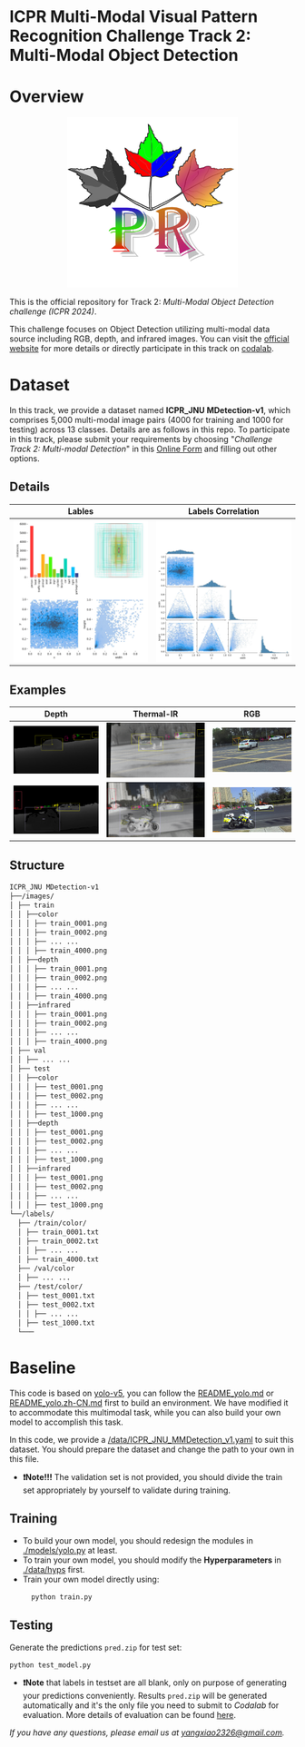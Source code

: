 # ICPR Multi-Modal Visual Pattern Recognition Challenge Track 2: Multi-Modal Object Detection

# Overview

<div align=center>
  <img src="pics/pic_0.png" width="300" height="300">
</div>

This is the official repository for Track 2: _Multi-Modal Object Detection challenge (ICPR 2024)_.

This challenge focuses on Object Detection utilizing multi-modal data source including RGB, depth, and infrared images. You can visit the [official website](https://prci-lab.github.io/mmpr-workshop-icpr2024/) for more details or directly participate in this track on [codalab](https://codalab.lisn.upsaclay.fr/competitions/19898?secret_key=ceb60c4e-5f83-4ede-996c-f5272c6f2d31).

# Dataset

In this track, we provide a dataset named **ICPR_JNU MDetection-v1**, which comprises 5,000 multi-modal image pairs (4000 for training and 1000 for testing) across 13 classes. Details are as follows in this repo. To participate in this track, please submit your requirements by choosing "_Challenge Track 2: Multi-modal Detection_" in this [Online Form](https://docs.google.com/forms/d/e/1FAIpQLSeJGZTYW-JS0-IJKnWgYGnE0EgdXnoL7Yi0xc-F9Z6XU1X4Zg/viewform) and filling out other options.




## Details

  | Lables | Labels Correlation |
  |:-----------:|:-----------:|
  |<img src="pics/labels.jpg" width="250" height="250">| <img src="pics/labels_correlogram.jpg" width="250" height="250"> |

## Examples

| Depth | Thermal-IR | RGB |
|:-----------:|:------------:|:---------:|
| ![Depth Output](pics/depth1.png) | ![IR Output](pics/tir1.png) | ![RGB Output](pics/rgb1.png) |
| ![Depth Output](pics/depth2.png) | ![IR Output](pics/tir2.png) | ![RGB Output](pics/rgb2.png) |

## Structure
```
ICPR_JNU MDetection-v1
├──/images/
│ ├── train
│ │ ├──color
│ │ │ ├── train_0001.png
│ │ │ ├── train_0002.png
│ │ │ ├── ... ...
│ │ │ ├── train_4000.png
│ │ ├──depth
│ │ │ ├── train_0001.png
│ │ │ ├── train_0002.png
│ │ │ ├── ... ...
│ │ │ ├── train_4000.png
│ │ ├──infrared
│ │ │ ├── train_0001.png
│ │ │ ├── train_0002.png
│ │ │ ├── ... ...
│ │ │ ├── train_4000.png
│ ├── val
│ │ ├── ... ...
│ ├── test
│ │ ├──color
│ │ │ ├── test_0001.png
│ │ │ ├── test_0002.png
│ │ │ ├── ... ...
│ │ │ ├── test_1000.png
│ │ ├──depth
│ │ │ ├── test_0001.png
│ │ │ ├── test_0002.png
│ │ │ ├── ... ...
│ │ │ ├── test_1000.png
│ │ ├──infrared
│ │ │ ├── test_0001.png
│ │ │ ├── test_0002.png
│ │ │ ├── ... ...
│ │ │ ├── test_1000.png
└──/labels/
  ├── /train/color/
  │ ├── train_0001.txt
  │ ├── train_0002.txt
  │ │ ├── ... ...
  │ ├── train_4000.txt
  ├── /val/color
  │ ├── ... ...
  ├── /test/color/
  │ ├── test_0001.txt
  │ ├── test_0002.txt
  │ │ ├── ... ...
  │ ├── test_1000.txt
  └───
```

# Baseline

This code is based on [yolo-v5](https://github.com/ultralytics/yolov5/releases), you can follow the [README_yolo.md](/README_yolo.md) or [README_yolo.zh-CN.md](/README_yolo.zh-CN.md) first to build an environment.  We have modified it to accommodate this multimodal task, while you can also build your own model to accomplish this task.

In this code, we provide a [/data/ICPR_JNU_MMDetection_v1.yaml](/data/ICPR_JNU_MMDetection_v1.yaml) to suit this dataset. You should prepare the dataset and change the path to your own in this file.

- **❗Note!!!** The validation set is not provided, you should divide the train set appropriately by yourself to validate during training.

## Training 
- To build your own model, you should redesign the modules in [./models/yolo.py](/models/yolo.py) at least.
- To train your own model, you should modify the **Hyperparameters** in [./data/hyps](data/hyps) first.
- Train your own model directly using:
  ```bash
    python train.py
  ```
## Testing

Generate the predictions `pred.zip` for test set:

  ```bash
  python test_model.py
  ```

- **❗Note** that labels in testset are all blank, only on purpose of generating your predictions conveniently. Results `pred.zip` will be generated automatically and it's the only file you need to submit to _Codalab_ for evaluation. More details of evaluation can be found [here](https://codalab.lisn.upsaclay.fr/competitions/19898?secret_key=ceb60c4e-5f83-4ede-996c-f5272c6f2d31#learn_the_details-evaluation).


*If you have any questions, please email us at yangxiao2326@gmail.com.*
